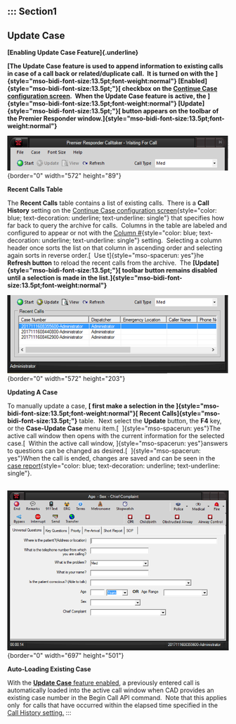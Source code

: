 ::: Section1
  -----------------
  **Update Case**
  -----------------

**[Enabling Update Case Feature]{.underline}**

**[The Update Case feature is used to append information to existing
calls in case of a call back or related/duplicate call.  It is turned on
with the ]{style="mso-bidi-font-size:13.5pt;font-weight:normal"}
[Enabled]{style="mso-bidi-font-size:13.5pt;"}[ checkbox on the [Continue
Case configuration screen](Continue%20Case%20Settings.htm).  When the
Update Case feature is active, the
]{style="mso-bidi-font-size:13.5pt;font-weight:normal"}
[Update]{style="mso-bidi-font-size:13.5pt;"}[ button appears on the
toolbar of the Premier Responder
window.]{style="mso-bidi-font-size:13.5pt;font-weight:normal"}**

![](Update%20Case_files/image001.png){border="0" width="572"
height="89"}

**Recent Calls Table**

The **Recent Calls** table contains a list of existing calls.  There is
a **Call History** setting on the [Continue Case configuration
screen](Continue%20Case%20Settings.htm){style="color: blue; text-decoration: underline; text-underline: single"}
that specifies how far back to query the archive for calls.  Columns in
the table are labeled and configured to appear or not with the [Column
\#](Continue%20Case%20Settings.htm){style="color: blue; text-decoration: underline; text-underline: single"}
setting.  Selecting a column header once sorts the list on that column
in ascending order and selecting again sorts in reverse order.[  Use
t]{style="mso-spacerun: yes"}he **Refresh button** to reload the recent
calls from the archive.  The
**[Update]{style="mso-bidi-font-size:13.5pt;"}[ toolbar button remains
disabled until a selection is made in the
list.]{style="mso-bidi-font-size:13.5pt;font-weight:normal"}**

![](Update%20Case_files/image002.png){border="0" width="572"
height="203"}

**Updating A Case**

To manually update a case, **[ first make a selection in the
]{style="mso-bidi-font-size:13.5pt;font-weight:normal"}[ Recent
Calls]{style="mso-bidi-font-size:13.5pt;"}** table.  Next select the
**Update** button, the **F4** key, or the **Case-Update Case** menu
item.[  ]{style="mso-spacerun: yes"}The active call window then opens
with the current information for the selected case.[  Within the active
call window, ]{style="mso-spacerun:
yes"}answers to questions can be changed as desired.[ 
]{style="mso-spacerun: yes"}When the call is ended, changes are saved
and can be seen in the [case
report](Case%20Reports.htm){style="color: blue; text-decoration: underline; text-underline: single"}.

 ![](Update%20Case_files/image003.png){border="0" width="697"
height="501"}

**Auto-Loading Existing Case**

With the [**Update Case** feature
enabled](Continue%20Case%20Settings.htm), a previously entered call is
automatically loaded into the active call window when CAD provides an
existing case number in the Begin Call API command.  Note that this
applies only  for calls that have occurred within the elapsed time
specified in the [Call History setting.](Continue%20Case%20Settings.htm)
:::
